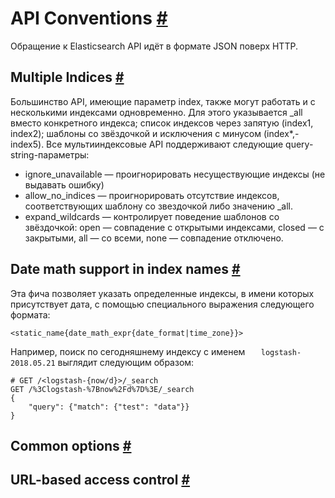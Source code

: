 # API Conventions [#](https://www.elastic.co/guide/en/elasticsearch/reference/current/api-conventions.html#api-conventions)
Обращение к Elasticsearch API идёт в формате JSON поверх HTTP.    
## Multiple Indices [#](https://www.elastic.co/guide/en/elasticsearch/reference/current/multi-index.html#multi-index)
Большинство API, имеющие параметр index, также могут работать и с несколькими индексами одновременно. Для этого указывается _all вместо конкретного индекса; список индексов через запятую (index1, index2); шаблоны со звёздочкой и исключения с минусом (index*,-index5). 
Все мультииндексовые API поддерживают следующие query-string-параметры:
- ignore_unavailable — проигнорировать несуществующие индексы (не выдавать ошибку)
- allow_no_indices — проигнорировать отсутствие индексов, соответствующих шаблону со звездочкой либо значению _all.
- expand_wildcards — контролирует поведение шаблонов со звёздочкой: open — совпадение с открытыми индексами, closed — с закрытыми, all — со всеми, none — совпадение отключено.

## Date math support in index names [#](https://www.elastic.co/guide/en/elasticsearch/reference/current/date-math-index-names.html#date-math-index-names)
Эта фича позволяет указать определенные индексы, в имени которых присутствует дата, с помощью специального выражения следующего формата:

    <static_name{date_math_expr{date_format|time_zone}}>

 Например, поиск по сегодняшнему индексу с именем `  
logstash-2018.05.21` выглядит следующим образом:
 

    # GET /<logstash-{now/d}>/_search
	GET /%3Clogstash-%7Bnow%2Fd%7D%3E/_search 
	{  
		"query": {"match": {"test": "data"}}  
	}

## Common options [#](https://www.elastic.co/guide/en/elasticsearch/reference/current/common-options.html#common-options)
## URL-based access control [#](https://www.elastic.co/guide/en/elasticsearch/reference/current/url-access-control.html#url-access-control)
<!--stackedit_data:
eyJoaXN0b3J5IjpbLTIxMTMwNTk3NTgsMTM2MTE1MjQwNywtMT
IxMDQ2MTEyNCwtNzM1MTAzNTM1LC0xOTQ3ODk4MTYwLC0yMDgy
Njc5MzAyXX0=
-->